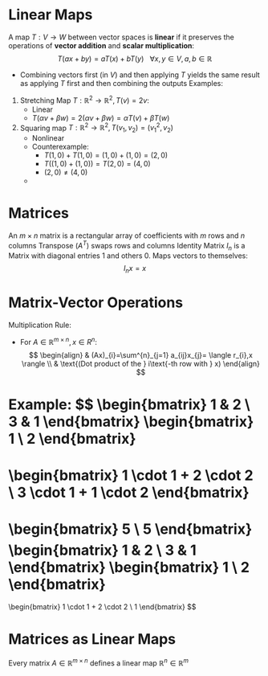 # Linear Maps
A map $T:V\to W$ between vector spaces is **linear** if it preserves the operations of **vector addition** and **scalar multiplication**:
$$
T(ax+by) = aT(x) +bT(y) ~~~ \forall x,y \in V, a,b \in\mathbb{R}
$$
- Combining vectors first (in $V$) and then applying $T$ yields the same result as applying $T$ first and then combining the outputs
Examples:
1. Stretching Map $T: \mathbb{R}^{2} \to \mathbb{R}^{2}, T(v) =2v$:
	- Linear
	- $T(\alpha v+\beta w) = 2(\alpha v+\beta w) = \alpha T(v)+\beta T(w)$
2. Squaring map $T:\mathbb{R}^{2}\to\mathbb{R}^{2},T(v_{1},v_{2}) = (v_{1}^{2},v_{2})$
	- Nonlinear
	- Counterexample: 
		- $T(1,0)+T(1,0) =(1,0)+(1,0)=(2,0)$
		- $T((1,0)+(1,0)) = T(2,0) = (4,0)$
		- $(2,0)\neq (4,0)$
	- 
# Matrices
An $m \times n$ matrix is a rectangular array of coefficients with $m$ rows and $n$ columns
Transpose $(A^{T})$ swaps rows and columns
Identity Matrix $I_{n}$ is a Matrix with diagonal entries $1$ and others $0$. Maps vectors to themselves:
$$
I_{n}x=x
$$
# Matrix-Vector Operations
Multiplication Rule:
- For $A \in \mathbb{R}^{m \times n},x \in R^{n}$:
$$
\begin{align}
& (Ax)_{i}=\sum^{n}_{j=1} a_{ij}x_{j}= \langle r_{i},x \rangle \\
& \text{(Dot product of the } i\text{-th row with } x)
\end{align}
$$

Example:
$$
\begin{bmatrix}
1 & 2 \\
3 & 1
\end{bmatrix}
\begin{bmatrix}
1 \\
2
\end{bmatrix}
=
\begin{bmatrix}
1 \cdot 1 + 2 \cdot 2 \\
3 \cdot 1 + 1 \cdot 2
\end{bmatrix}
=
\begin{bmatrix}
5 \\
5
\end{bmatrix}
$$
$$
\begin{bmatrix}
1 & 2 \\
3 & 1
\end{bmatrix}
\begin{bmatrix}
1 \\
2
\end{bmatrix}
=
\begin{bmatrix}
1 \cdot 1 + 2 \cdot 2 \\
1
\end{bmatrix}
$$
# Matrices as Linear Maps
Every matrix $A \in \mathbb{R}^{m \times n}$ defines a linear map $\mathbb{R}^{n} \in \mathbb{R}^{m}$ 